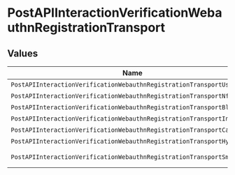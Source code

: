 # PostAPIInteractionVerificationWebauthnRegistrationTransport


## Values

| Name                                                                   | Value                                                                  |
| ---------------------------------------------------------------------- | ---------------------------------------------------------------------- |
| `PostAPIInteractionVerificationWebauthnRegistrationTransportUsb`       | usb                                                                    |
| `PostAPIInteractionVerificationWebauthnRegistrationTransportNfc`       | nfc                                                                    |
| `PostAPIInteractionVerificationWebauthnRegistrationTransportBle`       | ble                                                                    |
| `PostAPIInteractionVerificationWebauthnRegistrationTransportInternal`  | internal                                                               |
| `PostAPIInteractionVerificationWebauthnRegistrationTransportCable`     | cable                                                                  |
| `PostAPIInteractionVerificationWebauthnRegistrationTransportHybrid`    | hybrid                                                                 |
| `PostAPIInteractionVerificationWebauthnRegistrationTransportSmartCard` | smart-card                                                             |